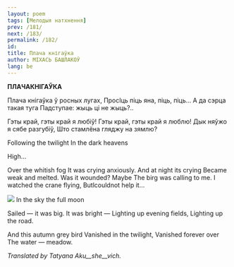 ```yaml
---
layout: poem
tags: [Мелодыя натхнення]
prev: /181/
next: /183/
permalink: /182/
id: 
title: Плача кнігаўка
author: МІХАСЬ БАШЛАКОЎ
lang: be
---
```



 
**ПЛАЧАКНІГАЎКА**

Плача кнігаўка ў росных лугах, ПросІць піць яна, піць, піць... А да сэрца такая туга Падступае: жыць ці не жыць?..

Гэты край, гэты край я любіў! Гэты край, гэты край я люблю! Дык няўжо я сябе разгубіў, Што стамлёна гляджу на зямлю?

Following the twilight In the  dark heavens

High...

Over the whitish fog It  was crying anxiously. And  at night  its crying Became weak and melted. Was it wounded? Maybe The birg was calling to me. I watched the crane flying, Butlcouldnot  help  it...

![](2022-%D0%9C%D1%96%D0%BD%D1%81%D0%BA-%D0%BB%D1%83%D1%87%D0%BD%D0%B0%D1%81%D1%86%D1%8C-%D0%BC%D1%96%D0%BA%D0%BE%D0%BB%D0%B0-%D0%BC%D1%8F%D1%82%D0%BB%D1%96%D1%86%D0%BA%D1%96_html_c8f0723057f5b579.png) In the sky the full moon

Sailed —  it was big. It was bright — Lighting up evening fields, Lighting up the road.

And this autumn grey bird Vanished in the twilight, Vanished forever over The water — meadow.

_Translated by Tatyana Aku__she__vich._
